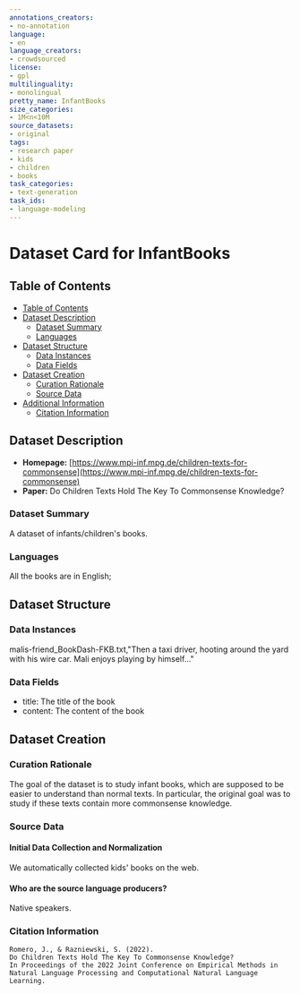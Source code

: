 ```yaml
---
annotations_creators:
- no-annotation
language:
- en
language_creators:
- crowdsourced
license:
- gpl
multilinguality:
- monolingual
pretty_name: InfantBooks
size_categories:
- 1M<n<10M
source_datasets:
- original
tags:
- research paper
- kids
- children
- books
task_categories:
- text-generation
task_ids:
- language-modeling
---
```


# Dataset Card for InfantBooks

## Table of Contents
- [Table of Contents](#table-of-contents)
- [Dataset Description](#dataset-description)
  - [Dataset Summary](#dataset-summary)
  - [Languages](#languages)
- [Dataset Structure](#dataset-structure)
  - [Data Instances](#data-instances)
  - [Data Fields](#data-fields)
- [Dataset Creation](#dataset-creation)
  - [Curation Rationale](#curation-rationale)
  - [Source Data](#source-data)
- [Additional Information](#additional-information)
  - [Citation Information](#citation-information)

## Dataset Description

- **Homepage:** [https://www.mpi-inf.mpg.de/children-texts-for-commonsense](https://www.mpi-inf.mpg.de/children-texts-for-commonsense)
- **Paper:** Do Children Texts Hold The Key To Commonsense Knowledge?

### Dataset Summary

A dataset of infants/children's books.


### Languages

All the books are in English;

## Dataset Structure

### Data Instances

malis-friend_BookDash-FKB.txt,"Then a taxi driver, hooting around the yard with his wire car. Mali enjoys playing by himself..."

### Data Fields

- title: The title of the book
- content: The content of the book

## Dataset Creation

### Curation Rationale

The goal of the dataset is to study infant books, which are supposed to be easier to understand than normal texts. In particular, the original goal was to study if these texts contain more commonsense knowledge.

### Source Data

#### Initial Data Collection and Normalization

We automatically collected kids' books on the web.

#### Who are the source language producers?

Native speakers.

### Citation Information

```
Romero, J., & Razniewski, S. (2022).
Do Children Texts Hold The Key To Commonsense Knowledge?
In Proceedings of the 2022 Joint Conference on Empirical Methods in Natural Language Processing and Computational Natural Language Learning.
```
